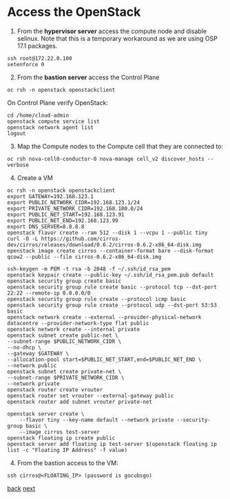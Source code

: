 # Access the OpenStack

1. From the **hypervisor server** access the compute node and disable selinux. Note that this is a temporary workaround as we are using OSP 17.1 packages. 
```
ssh root@172.22.0.100
setenforce 0
```

2. From the **bastion server** access the Control Plane

```
oc rsh -n openstack openstackclient
```

On Control Plane verify OpenStack:
```
cd /home/cloud-admin
openstack compute service list
openstack network agent list
logout
```
3. Map the Compute nodes to the Compute cell that they are connected to:
```
oc rsh nova-cell0-conductor-0 nova-manage cell_v2 discover_hosts --verbose
```

4. Create a VM

```
oc rsh -n openstack openstackclient
export GATEWAY=192.168.123.1
export PUBLIC_NETWORK_CIDR=192.168.123.1/24
export PRIVATE_NETWORK_CIDR=192.168.100.0/24
export PUBLIC_NET_START=192.168.123.91
export PUBLIC_NET_END=192.168.123.99
export DNS_SERVER=8.8.8.8
openstack flavor create --ram 512 --disk 1 --vcpu 1 --public tiny
curl -O -L https://github.com/cirros-dev/cirros/releases/download/0.6.2/cirros-0.6.2-x86_64-disk.img
openstack image create cirros --container-format bare --disk-format qcow2 --public --file cirros-0.6.2-x86_64-disk.img

ssh-keygen -m PEM -t rsa -b 2048 -f ~/.ssh/id_rsa_pem
openstack keypair create --public-key ~/.ssh/id_rsa_pem.pub default
openstack security group create basic
openstack security group rule create basic --protocol tcp --dst-port 22:22 --remote-ip 0.0.0.0/0
openstack security group rule create --protocol icmp basic
openstack security group rule create --protocol udp --dst-port 53:53 basic
openstack network create --external --provider-physical-network datacentre --provider-network-type flat public
openstack network create --internal private
openstack subnet create public-net \
--subnet-range $PUBLIC_NETWORK_CIDR \
--no-dhcp \
--gateway $GATEWAY \
--allocation-pool start=$PUBLIC_NET_START,end=$PUBLIC_NET_END \
--network public
openstack subnet create private-net \
--subnet-range $PRIVATE_NETWORK_CIDR \
--network private
openstack router create vrouter
openstack router set vrouter --external-gateway public
openstack router add subnet vrouter private-net

openstack server create \
    --flavor tiny --key-name default --network private --security-group basic \
    --image cirros test-server
openstack floating ip create public
openstack server add floating ip test-server $(openstack floating ip list -c "Floating IP Address" -f value)
```
4. From the bastion access to the VM:

```
ssh cirros@<FLOATING_IP> (password is gocubsgo)
```

[back](create-dp.md) [next](scale-out.md)
